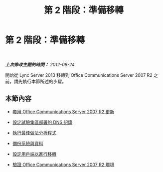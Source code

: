 ﻿---
title: 第 2 階段：準備移轉
TOCTitle: 第 2 階段：準備移轉
ms:assetid: a0c11ad1-47b1-467e-8f49-f2fa53efcd20
ms:mtpsurl: https://technet.microsoft.com/zh-tw/library/JJ205125(v=OCS.15)
ms:contentKeyID: 49291861
ms.date: 08/24/2015
mtps_version: v=OCS.15
ms.translationtype: HT
---

# 第 2 階段：準備移轉

 

_**上次修改主題的時間：** 2012-08-24_

開始從 Lync Server 2013 移轉到 Office Communications Server 2007 R2 之前，請先執行本節所述的步驟。

## 本節內容

  - [套用 Office Communications Server 2007 R2 更新](apply-office-communications-server-2007-r2-updates.md)

  - [設定試驗集區部署的 DNS 記錄](configure-dns-records-for-pilot-pool-deployment_1.md)

  - [執行最佳做法分析程式](run-best-practices-analyzer_1.md)

  - [備份系統與資料](back-up-systems-and-data_1.md)

  - [設定用戶端以進行移轉](configure-clients-for-migration_1.md)

  - [驗證 Office Communications Server 2007 R2 環境](verify-office-communications-server-2007-r2-environment.md)

